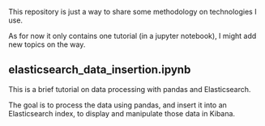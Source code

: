This repository is just a way to share some methodology on technologies I use.

As for now it only contains one tutorial (in a jupyter notebook), I might add new topics on the way.

## elasticsearch_data_insertion.ipynb

This is a brief tutorial on data processing with pandas and Elasticsearch.

The goal is to process the data using pandas, and insert it into an Elasticsearch index, to display and manipulate those data in Kibana.


